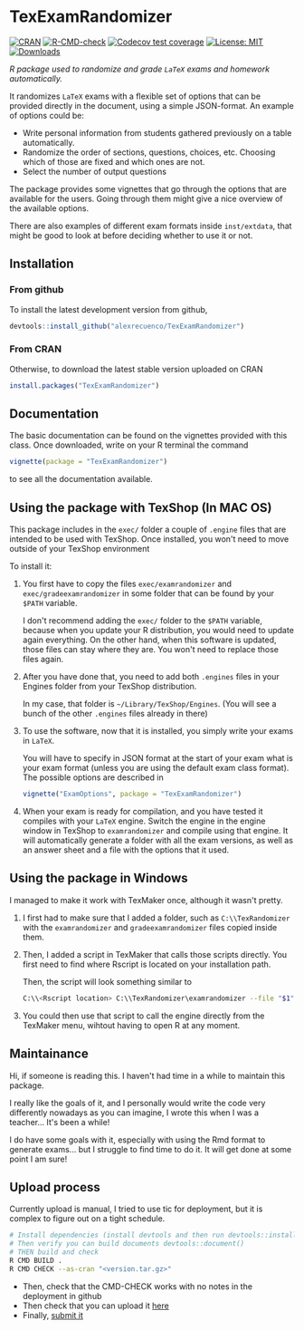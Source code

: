 # TexExamRandomizer
[![CRAN](https://www.r-pkg.org/badges/version/TexExamRandomizer)](https://cran.r-project.org/package=TexExamRandomizer)
[![R-CMD-check](https://github.com/alexrecuenco/TexExamRandomizer/actions/workflows/R-CMD-check.yaml/badge.svg)](https://github.com/alexrecuenco/TexExamRandomizer/actions/workflows/R-CMD-check.yaml)
[![Codecov test coverage](https://codecov.io/gh/alexrecuenco/TexExamRandomizer/branch/main/graph/badge.svg)](https://app.codecov.io/gh/alexrecuenco/TexExamRandomizer?branch=main)
[![License: MIT](https://img.shields.io/badge/License-MIT-yellow.svg)](https://opensource.org/license/mit/)
[![Downloads](https://cranlogs.r-pkg.org/badges/TexExamRandomizer)](https://www.r-pkg.org/pkg/TexExamRandomizer)

[comment]:?color=brightgreen

_R package used to randomize and grade `LaTeX` exams and homework automatically._

It randomizes `LaTeX` exams with a flexible set of options that can be provided directly in the document, using a simple JSON-format.
An example of options could be:

- Write personal information from students gathered previously on a table automatically.
- Randomize the order of sections, questions, choices, etc. Choosing which of those are fixed and which ones are not.
- Select the number of output questions


The package provides some vignettes that go through the options that are available for the users. Going through them might give a nice overview of the available options.

There are also examples of different exam formats inside `inst/extdata`, that might be good to look at before deciding whether to use it or not.

## Installation

### From github

To install the latest development version from github,

```r
devtools::install_github("alexrecuenco/TexExamRandomizer")
```

### From CRAN

Otherwise, to download the latest stable version uploaded on CRAN

```r
install.packages("TexExamRandomizer")
```

## Documentation

The basic documentation can be found on the vignettes provided with this class. Once downloaded, write on your R terminal the command

```r
vignette(package = "TexExamRandomizer")
```
to see all the documentation available.


## Using the package with TexShop (In MAC OS)


This package includes in the `exec/` folder a couple of `.engine` files that are intended to be used with TexShop.
Once installed, you won't need to move outside of your TexShop environment

To install it:

1. You first have to copy the files `exec/examrandomizer` and `exec/gradeexamrandomizer` in some folder that can be found by your `$PATH` variable.

    I don't recommend adding the `exec/` folder to the `$PATH` variable, because when you update your R distribution, you would need to update again everything. On the other hand, when this software is updated, those files can stay where they are. You won't need to replace those files again.

2. After you have done that, you need to add both `.engines` files in your Engines folder from your TexShop distribution.

    In my case, that folder is `~/Library/TexShop/Engines`. (You will see a bunch of the other `.engines` files already in there)

3. To use the software, now that it is installed, you simply write your exams in `LaTeX`.

   You will have to specify in JSON format at the start of your exam what is your exam format (unless you are using the default exam class format). The possible options are described in

   ```r
   vignette("ExamOptions", package = "TexExamRandomizer")
   ```

4. When your exam is ready for compilation, and you have tested it compiles with your `LaTeX` engine. Switch the engine in the engine window in TexShop to `examrandomizer` and compile using that engine. It will automatically generate a folder with all the exam versions, as well as an answer sheet and a file with the options that it used.

## Using the package in Windows

I managed to make it work with TexMaker once, although it wasn't pretty.

1. I first had to make sure that I added a folder, such as `C:\\TexRandomizer` with the `examrandomizer` and `gradeexamrandomizer` files copied inside them.

2. Then, I added a script in TexMaker that calls those scripts directly. You first need to find where Rscript is located on your installation path.

   Then, the script will look something similar to

    ```bash
    C:\\<Rscript location> C:\\TexRandomizer\examrandomizer --file "$1" --compile
    ```

3. You could then use that script to call the engine directly from the TexMaker menu, wihtout having to open R at any moment.

## Maintainance

Hi, if someone is reading this. I haven't had time in a while to maintain this package.

I really like the goals of it, and I personally would write the code very differently nowadays as you can imagine, I wrote this when I was a teacher... It's been a while!

I do have some goals with it, especially with using the Rmd format to generate exams... but I struggle to find time to do it. It will get done at some point I am sure!


## Upload process

Currently upload is manual, I tried to use tic for deployment, but it is complex to figure out on a tight schedule.


```bash
# Install dependencies (install devtools and then run devtools::install_deps()l devtools::install_dev_deps())
# Then verify you can build documents devtools::document()
# THEN build and check
R CMD BUILD .
R CMD CHECK --as-cran "<version.tar.gz>"

```

- Then, check that the CMD-CHECK works with no notes in the deployment in github
- Then check that you can upload it [here](https://win-builder.r-project.org)
- Finally, [submit it](https://cran.r-project.org/submit.html)
